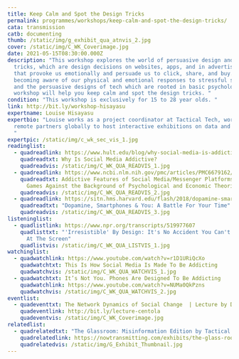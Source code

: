 ```yaml
---
title: Keep Calm and Spot the Design Tricks
permalink: programmes/workshops/keep-calm-and-spot-the-design-tricks/
cata: transmission
catb: documenting
thumb: /static/img/g_exhibit_qua_atnvis_2.jpg
cover: /static/img/C_WK_Coverimage.jpg
date: 2021-05-15T08:30:00.000Z
description: "This workshop explores the world of persuasive design and design
  tricks, which are design decisions on websites, apps, and in advertisements
  that provoke us emotionally and persuade us to click, share, and buy. By
  becoming aware of our physical and emotional responses to stressful stimuli
  and the persuasive designs of tech which are rooted in basic psychology, this
  workshop will help you keep calm and spot the design tricks. "
condition: "This workshop is exclusively for 15 to 28 year olds. "
link: http://bit.ly/workshop-hisayasu
expertname: Louise Hisayasu
expertbio: "Louise works as a project coordinator at Tactical Tech, working with
  remote partners globally to host interactive exhibitions on data and privacy.
  "
expertpic: /static/img/c_wk_sec_vis_1.jpg
readinglist:
  - quadreadlink: https://www.hult.edu/blog/why-social-media-is-addictive/
    quadreadtxt: Why Is Social Media Addictive?
    quadreadvis: /static/img/C_WK_QUA_READVIS_1.jpg
  - quadreadlink: https://www.ncbi.nlm.nih.gov/pmc/articles/PMC6679162/
    quadreadtxt: Addictive Features of Social Media/Messenger Platforms and Freemium
      Games Against the Background of Psychological and Economic Theories
    quadreadvis: /static/img/C_WK_QUA_READVIS_2.jpg
  - quadreadlink: https://sitn.hms.harvard.edu/flash/2018/dopamine-smartphones-battle-time/
    quadreadtxt: "Dopamine, Smartphones & You: A Battle For Your Time"
    quadreadvis: /static/img/C_WK_QUA_READVIS_3.jpg
listeninglist:
  - quadlistlink: https://www.npr.org/transcripts/519977607
    quadlisttxt: "'Irresistible' By Design: It's No Accident You Can't Stop Looking
      At The Screen"
    quadlistvis: /static/img/C_WK_QUA_LISTVIS_1.jpg
watchinglist:
  - quadwatchlink: https://www.youtube.com/watch?v=r1D1URiQcXo
    quadwatchtxt: This Is How Social Media Is Made To Be Addicting
    quadwatchvis: /static/img/C_WK_QUA_WATCHVIS_1.jpg
  - quadwatchtxt: It’s Not You. Phones Are Designed To Be Addicting
    quadwatchlink: https://www.youtube.com/watch?v=NUMa0QkPzns
    quadwatchvis: /static/img/C_WK_QUA_WATCHVIS_2.jpg
eventlist:
  - quadeventtxt: The Network Dynamics of Social Change  | Lecture by Damon Centola
    quadeventlink: http://bit.ly/lecture-centola
    quadeventvis: /static/img/C_WK_Coverimage.jpg
relatedlist:
  - quadrelatedtxt: "The Glassroom: Misinformation Edition by Tactical Tech and DensityDesign"
    quadrelatedlink: https://nowtransmitting.com/exhibits/the-glass-room/
    quadrelatedvis: /static/img/G_Exhibit_Thumbnail.jpg
---
```

